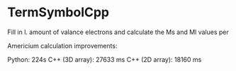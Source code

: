 # TermSymbolCpp

Fill in l. amount of valance electrons and calculate the Ms and Ml values per 

Americium calculation improvements:

Python: 224s
C++ (3D array): 27633 ms
C++ (2D array): 18160 ms
